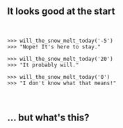 ## It looks good at the start

<br>

    >>> will_the_snow_melt_today('-5')
    >>> "Nope! It's here to stay."
    
    >>> will_the_snow_melt_today('20')
    >>> "It probably will."

    >>> will_the_snow_melt_today('0')
    >>> "I don't know what that means!"
    
<br>

## ... but what's this?